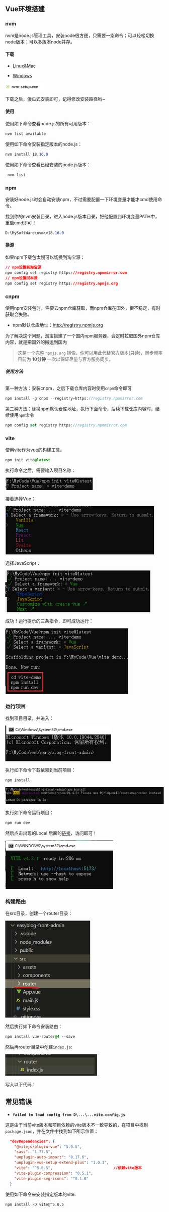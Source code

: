 ## Vue环境搭建

### nvm

nvm是node.js管理工具，安装node很方便，只需要一条命令；可以轻松切换node版本；可以多版本node并存。

#### 下载

+ [Linux&Mac](https://github.com/nvm-sh/nvm)

+ [Windows](https://github.com/coreybutler/nvm-windows)

![image-20230424225216880](assets/image-20230424225216880.png)

下载之后，傻瓜式安装即可，记得修改安装路径哟~

#### 使用

使用如下命令查看node.js的所有可用版本：

```css
nvm list available
```

使用如下命令安装指定版本的node.js：

```css
nvm install 18.16.0
```

使用如下命令查看已经安装的node.js版本：

```css
 nvm list
```

### npm

安装好node.js时会自动安装npm，不过需要配置一下环境变量才能才cmd使用命令。

找到你的nvm安装目录，进入node.js版本目录，把他配置到环境变量PATH中，重启cmd即可！

```css
D:\MySoftWare\nvm\v18.16.0
```

#### 换源

如果npm下载包太慢可以切换到淘宝源：

```css
// npm设置新淘宝源
npm config set registry https://registry.npmmirror.com
// npm设置回本源
npm config set registry https://registry.npmjs.org
```

### cnpm

使用npm安装包时，需要去npm仓库获取，而npm仓库在国外，很不稳定，有时获取会失败。

- npm默认仓库地址：http://registry.npmjs.org

为了解决这个问题，淘宝搭建了一个国内npm服务器，会定时拉取国外npm仓库内容，就是把国外的搬运到国内

> 这是一个完整 `npmjs.org` 镜像，你可以用此代替官方版本(只读)，同步频率目前为 **10分钟** 一次以保证尽量与官方服务同步。

###### **使用方法**

第一种方法：安装cnpm，之后下载仓库内容时使用`cnpm`命令即可

```javascript
npm install -g cnpm --registry=https://registry.npmmirror.com
```

第二种方法：替换npm默认仓库地址，执行下面命令，后续下载仓库内容时，继续使用`npm`命令

```javascript
npm config set registry https://registry.npmmirror.com
```

### vite

使用vite作为vue的构建工具。

```css
npm init vite@latest
```

执行命令之后，需要输入项目名称：

![image-20230424230645478](assets/image-20230424230645478.png)

接着选择Vue：

![image-20230424230727777](assets/image-20230424230727777.png)

选择JavaScript：

![image-20230424230745426](assets/image-20230424230745426.png)

成功！运行提示的三条指令，即可成功运行：

![image-20230424230831061](assets/image-20230424230831061.png)

### 运行项目

找到项目目录，并进入：

![image-20230425022149082](assets/image-20230425022149082.png)

执行如下命令下载依赖到当前项目：

```css
npm install
```

![image-20230425022345326](assets/image-20230425022345326.png)

执行如下命令运行项目：

```css
npm run dev
```

然后点击出现的Local 后面的[链接](http://localhost:5173/)，访问即可！

![image-20230425022431622](assets/image-20230425022431622.png)

### 构建路由

在src目录，创建一个router目录：

![image-20230425022815239](assets/image-20230425022815239.png)

然后执行如下命令安装路由：

```css
npm install vue-router@4 --save
```

然后再router目录中创建`index.js`:

![image-20230425023241774](assets/image-20230425023241774.png)

写入以下代码：





## 常见错误

+ **`failed to load config from D\...\...vite.config.js`**

这是由于当前vite版本和项目依赖的vite版本不一致导致的，在项目中找到`package.json`，并在文件中找到如下所示位置：

```json
  "devDependencies": {
    "@vitejs/plugin-vue": "5.0.5",			
    "sass": "1.77.5",
    "unplugin-auto-import": "0.17.6",
    "unplugin-vue-setup-extend-plus": "1.0.1",
    "vite": "^5.0.5",							//依赖vite版本
    "vite-plugin-compression": "0.5.1",
    "vite-plugin-svg-icons": "^0.1.0"
  }
```

使用如下命令来安装指定版本的vite:

```shell
npm install -D vite@^5.0.5
```

